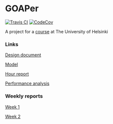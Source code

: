 # GOAPer

[![Travis CI](https://travis-ci.org/doc97/GOAPer.svg?branch=master)](https://travis-ci.org/doc97/GOAPer)
[![CodeCov](https://img.shields.io/codecov/c/github/doc97/GOAPer/master.svg)](https://codecov.io/github/doc97/GOAPer/)

A project for a [course](https://github.com/TiraLabra/2018-kevat-p4/wiki) at The University of Helsinki

### Links

[Design document](docs/design-document.md)

[Model](docs/model.md)

[Hour report](docs/hour-report.md)

[Performance analysis](docs/performance-analysis.md)

### Weekly reports

[Week 1](docs/weekly-report-1.md)

[Week 2](docs/weekly-report-2.md)
